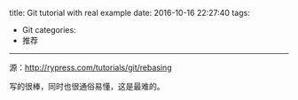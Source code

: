 title: Git tutorial with real example
date: 2016-10-16 22:27:40
tags:
- Git
categories:
- 推荐
---

源：http://rypress.com/tutorials/git/rebasing

写的很棒，同时也很通俗易懂，这是最难的。
